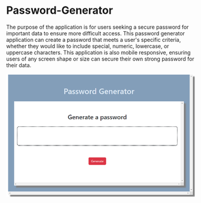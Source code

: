 # Password-Generator
The purpose of the application is for users seeking a secure password for important data to ensure more difficult access. This password generator application can create a password that meets a user's specific criteria, whether they would like to include special, numeric, lowercase, or uppercase characters. This application is also mobile responsive, ensuring users of any screen shape or size can secure their own strong password for their data.

![screenshot](https://github.com/aaronealdama/Password-Generator/blob/master/screenshot.PNG)
